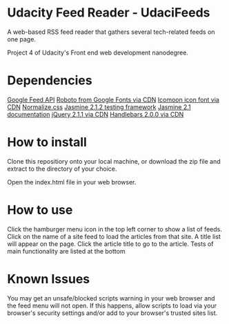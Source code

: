 # Udacity Feed Reader - UdaciFeeds

A web-based RSS feed reader that gathers several tech-related feeds on one page.

Project 4 of Udacity's Front end web development nanodegree.

# Dependencies
[Google Feed API](https://developers.google.com/feed/)
[Roboto from Google Fonts via CDN](https://fonts.google.com/specimen/Roboto)
[Icomoon icon font via CDN](https://icomoon.io/)
[Normalize.css](https://necolas.github.io/normalize.css/)
[Jasmine 2.1.2 testing framework](https://github.com/jasmine/jasmine)
[Jasmine 2.1 documentation](https://jasmine.github.io/2.1/introduction)
[jQuery 2.1.1 via CDN](https://jquery.com/)
[Handlebars 2.0.0 via CDN](https://handlebarsjs.com/)

# How to install
Clone this repositiory onto your local machine, or download the zip file and extract to the directory of your choice.

Open the index.html file in your web browser.

# How to use
Click the hamburger menu icon in the top left corner to show a list of feeds. 
Click on the name of a site feed to load the articles from that site. A title list will appear on the page.
Click the article title to go to the article.
Tests of main functionality are listed at the bottom

# Known Issues
You may get an unsafe/blocked scripts warning in your web browser and the feed menu will not open. If this happens, allow scripts to load via your browser's security settings and/or add to your browser's trusted sites list.
